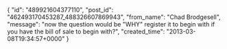  {
   "id": "489921604377110",
   "post_id": "462493170453287_488326607869943",
   "from_name": "Chad Brodgesell",
   "message": "now the question would be \"WHY\" register it to begin with if you have the bill of sale to begin with?",
   "created_time": "2013-03-08T19:34:57+0000"
 }

